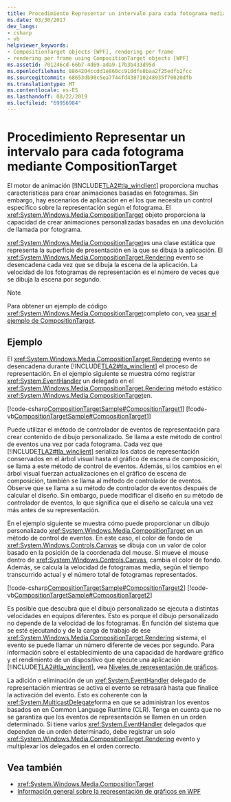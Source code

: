 ```yaml
---
title: Procedimiento Representar un intervalo para cada fotograma mediante CompositionTarget
ms.date: 03/30/2017
dev_langs:
- csharp
- vb
helpviewer_keywords:
- CompositionTarget objects [WPF], rendering per frame
- rendering per frame using CompositionTarget objects [WPF]
ms.assetid: 701246cd-66b7-4d69-ada9-17b3b433d95d
ms.openlocfilehash: 8864204ccdd1e860cc910dfe8baa2f25edfb2fcc
ms.sourcegitcommit: 68653db98c5ea7744fd438710248935f70020dfb
ms.translationtype: MT
ms.contentlocale: es-ES
ms.lasthandoff: 08/22/2019
ms.locfileid: "69956984"
---
```

# <a name="how-to-render-on-a-per-frame-interval-using-compositiontarget"></a>Procedimiento Representar un intervalo para cada fotograma mediante CompositionTarget
El motor de animación [!INCLUDE[TLA2#tla_winclient](../../../../includes/tla2sharptla-winclient-md.md)] proporciona muchas características para crear animaciones basadas en fotogramas. Sin embargo, hay escenarios de aplicación en el los que necesita un control específico sobre la representación según el fotograma. El <xref:System.Windows.Media.CompositionTarget> objeto proporciona la capacidad de crear animaciones personalizadas basadas en una devolución de llamada por fotograma.  
  
 <xref:System.Windows.Media.CompositionTarget>es una clase estática que representa la superficie de presentación en la que se dibuja la aplicación. El <xref:System.Windows.Media.CompositionTarget.Rendering> evento se desencadena cada vez que se dibuja la escena de la aplicación. La velocidad de los fotogramas de representación es el número de veces que se dibuja la escena por segundo.  
  
> [!NOTE]
> Para obtener un ejemplo de código <xref:System.Windows.Media.CompositionTarget>completo con, vea [usar el ejemplo de CompositionTarget](https://go.microsoft.com/fwlink/?LinkID=160045).  
  
## <a name="example"></a>Ejemplo  
 El <xref:System.Windows.Media.CompositionTarget.Rendering> evento se desencadena durante [!INCLUDE[TLA2#tla_winclient](../../../../includes/tla2sharptla-winclient-md.md)] el proceso de representación. En el ejemplo siguiente se muestra cómo registrar <xref:System.EventHandler> un delegado en el <xref:System.Windows.Media.CompositionTarget.Rendering> método estático <xref:System.Windows.Media.CompositionTarget>en.  
  
 [!code-csharp[CompositionTargetSample#CompositionTarget1](~/samples/snippets/csharp/VS_Snippets_Wpf/CompositionTargetSample/CSharp/Window1.xaml.cs#compositiontarget1)]
 [!code-vb[CompositionTargetSample#CompositionTarget1](~/samples/snippets/visualbasic/VS_Snippets_Wpf/CompositionTargetSample/visualbasic/window1.xaml.vb#compositiontarget1)]  
  
 Puede utilizar el método de controlador de eventos de representación para crear contenido de dibujo personalizado. Se llama a este método de control de eventos una vez por cada fotograma. Cada vez que [!INCLUDE[TLA2#tla_winclient](../../../../includes/tla2sharptla-winclient-md.md)] serializa los datos de representación conservados en el árbol visual hasta el gráfico de escena de composición, se llama a este método de control de eventos. Además, si los cambios en el árbol visual fuerzan actualizaciones en el gráfico de escena de composición, también se llama al método de controlador de eventos. Observe que se llama a su método de controlador de eventos después de calcular el diseño. Sin embargo, puede modificar el diseño en su método de controlador de eventos, lo que significa que el diseño se calcula una vez más antes de su representación.  
  
 En el ejemplo siguiente se muestra cómo puede proporcionar un dibujo personalizado <xref:System.Windows.Media.CompositionTarget> en un método de control de eventos. En este caso, el color de fondo de <xref:System.Windows.Controls.Canvas> se dibuja con un valor de color basado en la posición de la coordenada del mouse. Si mueve el mouse dentro de <xref:System.Windows.Controls.Canvas>, cambia el color de fondo. Además, se calcula la velocidad de fotogramas media, según el tiempo transcurrido actual y el número total de fotogramas representados.  
  
 [!code-csharp[CompositionTargetSample#CompositionTarget2](~/samples/snippets/csharp/VS_Snippets_Wpf/CompositionTargetSample/CSharp/Window1.xaml.cs#compositiontarget2)]
 [!code-vb[CompositionTargetSample#CompositionTarget2](~/samples/snippets/visualbasic/VS_Snippets_Wpf/CompositionTargetSample/visualbasic/window1.xaml.vb#compositiontarget2)]  
  
 Es posible que descubra que el dibujo personalizado se ejecuta a distintas velocidades en equipos diferentes. Esto es porque el dibujo personalizado no depende de la velocidad de los fotogramas. En función del sistema que se esté ejecutando y de la carga de trabajo de ese <xref:System.Windows.Media.CompositionTarget.Rendering> sistema, el evento se puede llamar un número diferente de veces por segundo. Para información sobre el establecimiento de una capacidad de hardware gráfico y el rendimiento de un dispositivo que ejecute una aplicación [!INCLUDE[TLA2#tla_winclient](../../../../includes/tla2sharptla-winclient-md.md)], vea [Niveles de representación de gráficos](../advanced/graphics-rendering-tiers.md).  
  
 La adición o eliminación de un <xref:System.EventHandler> delegado de representación mientras se activa el evento se retrasará hasta que finalice la activación del evento. Esto es coherente con la <xref:System.MulticastDelegate>forma en que se administran los eventos basados en en Common Language Runtime (CLR). Tenga en cuenta que no se garantiza que los eventos de representación se llamen en un orden determinado. Si tiene varios <xref:System.EventHandler> delegados que dependen de un orden determinado, debe registrar un solo <xref:System.Windows.Media.CompositionTarget.Rendering> evento y multiplexar los delegados en el orden correcto.  
  
## <a name="see-also"></a>Vea también

- <xref:System.Windows.Media.CompositionTarget>
- [Información general sobre la representación de gráficos en WPF](wpf-graphics-rendering-overview.md)
